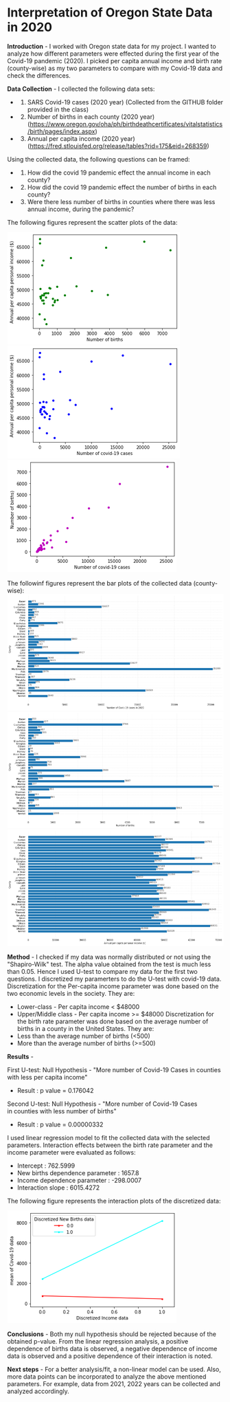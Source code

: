 # Interpretation of Oregon State Data in 2020
**Introduction** - 
I worked with Oregon state data for my project. I wanted to analyze how different parameters were effected during the first year of the Covid-19 pandemic (2020). I picked per capita annual income and birth rate (county-wise) as my two parameters to compare with my Covid-19 data and check the differences. 

**Data Collection** - 
I collected the following data sets:
* 1. SARS Covid-19 cases (2020 year) (Collected from the GITHUB folder provided in the class)
* 2. Number of births in each county (2020 year) (https://www.oregon.gov/oha/ph/birthdeathcertificates/vitalstatistics/birth/pages/index.aspx)
* 3. Annual per capita income (2020 year) (https://fred.stlouisfed.org/release/tables?rid=175&eid=268359)

Using the collected data, the following questions can be framed:
* 1. How did the covid 19 pandemic effect the annual income in each county?
* 2. How did the covid 19 pandemic effect the number of births in each county?
* 3. Were there less number of births in counties where there was less annual income, during the pandemic?



The following figures represent the scatter plots of the data:

![download (1)](https://github.com/LAA147/Project-1-/blob/main/download%20(1).png)
![download (2)](https://github.com/LAA147/Project-1-/blob/main/download%20(2).png)
![download (3)](https://github.com/LAA147/Project-1-/blob/main/download%20(3).png)

The followinf figures represent the bar plots of the collected data (county-wise):
![download (4)](https://github.com/LAA147/Project-1-/blob/main/download%20(4).png)
![download (5)](https://github.com/LAA147/Project-1-/blob/main/download%20(5).png)
![download (6)](https://github.com/LAA147/Project-1-/blob/main/download%20(6).png)

**Method** - 
I checked if my data was normally distributed or not using the "Shapiro-Wilk" test. The alpha value obtained from the test is much less than 0.05. Hence I used U-test to compare my data for the first two questions. I discretized my paramerters to do the U-test with covid-19 data. Discretization for the Per-capita income parameter was done based on the two economic levels in the society. They are:
* Lower-class - Per capita income < $48000
* Upper/Middle class - Per capita income >= $48000
Discretization for the birth rate parameter was done based on the average number of births in a county in the United States. They are:
* Less than the average number of births (<500)
* More than the average number of births (>=500)


**Results** -

First U-test:
Null Hypothesis - "More number of Covid-19 Cases in counties with less per capita income"
* Result : p value = 0.176042

Second U-test:
Null Hypothesis - "More number of Covid-19 Cases in counties with less number of births"
* Result : p value = 0.00000332


I used linear regression model to fit the collected data with the selected parameters. Interaction effects between the birth rate parameter and the income parameter were evaluated as follows:
* Intercept : 762.5999
* New births dependence parameter : 1657.8
* Income dependence parameter : -298.0007
* Interaction slope : 6015.4272



The following figure represents the interaction plots of the discretized data:


![download (7)](https://github.com/LAA147/Project-1-/blob/main/download%20(7).png)

**Conclusions** - 
Both my null hypothesis should be rejected because of the obtained p-value. From the linear regression analysis, a positive dependence of births data is observed, a negative dependence of income data is observed and a positive dependence of their interaction is noted.


**Next steps** - 
For a better analysis/fit, a non-linear model can be used. Also, more data points can be incorporated to analyze the above mentioned parameters. For example, data from 2021, 2022 years can be collected and analyzed accordingly.
